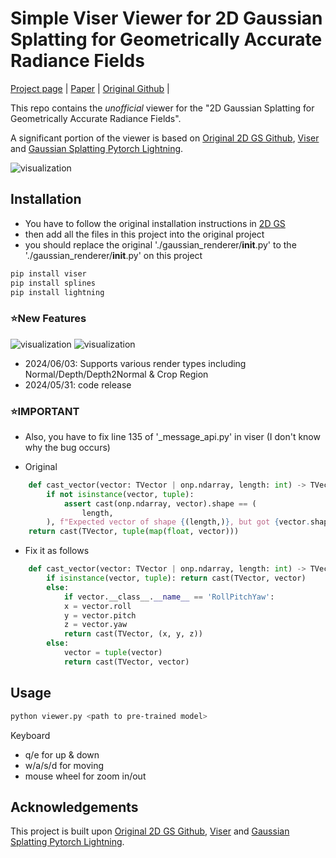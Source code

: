 # Simple Viser Viewer for 2D Gaussian Splatting for Geometrically Accurate Radiance Fields

[Project page](https://surfsplatting.github.io/) | [Paper](https://arxiv.org/pdf/2403.17888) | [Original Github](https://github.com/hbb1/2d-gaussian-splatting) |<br>

This repo contains the *unofficial* viewer for the "2D Gaussian Splatting for Geometrically Accurate Radiance Fields". 

A significant portion of the viewer is based on [Original 2D GS Github](https://github.com/hbb1/2d-gaussian-splatting), [Viser](https://github.com/nerfstudio-project/viser) and [Gaussian Splatting Pytorch Lightning](https://github.com/yzslab/gaussian-splatting-lightning).

![visualization](assets/viser_capture.gif)

## Installation

- You have to follow the original installation instructions in [2D GS](https://github.com/hbb1/2d-gaussian-splatting) 
- then add all the files in this project into the original project
- you should replace the original './gaussian_renderer/__init__.py' to the './gaussian_renderer/__init__.py' on this project

```bash
pip install viser
pip install splines  
pip install lightning
```

### ⭐New Features  
![visualization](assets/viser_various_renders.gif)
![visualization](assets/viser_crop_box.gif)
- 2024/06/03: Supports various render types including Normal/Depth/Depth2Normal & Crop Region 
- 2024/05/31: code release

### ⭐IMPORTANT 

- Also, you have to fix line 135 of '_message_api.py' in viser (I don't know why the bug occurs)

- Original
```python
    def cast_vector(vector: TVector | onp.ndarray, length: int) -> TVector:
        if not isinstance(vector, tuple):
            assert cast(onp.ndarray, vector).shape == (
                length,
        ), f"Expected vector of shape {(length,)}, but got {vector.shape} instead"
    return cast(TVector, tuple(map(float, vector)))
```

- Fix it as follows 
```python 
    def cast_vector(vector: TVector | onp.ndarray, length: int) -> TVector:
        if isinstance(vector, tuple): return cast(TVector, vector)
        else:
            if vector.__class__.__name__ == 'RollPitchYaw':
            x = vector.roll 
            y = vector.pitch 
            z = vector.yaw
            return cast(TVector, (x, y, z))
        else:
            vector = tuple(vector)
            return cast(TVector, vector)

```



## Usage
```bash
python viewer.py <path to pre-trained model>
```
Keyboard 
- q/e for up & down
- w/a/s/d for moving
- mouse wheel for zoom in/out


## Acknowledgements
This project is built upon [Original 2D GS Github](https://github.com/hbb1/2d-gaussian-splatting), [Viser](https://github.com/nerfstudio-project/viser) and [Gaussian Splatting Pytorch Lightning](https://github.com/yzslab/gaussian-splatting-lightning).

